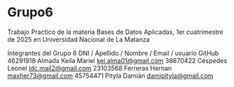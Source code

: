 # Grupo6
Trabajo Practico de la materia Bases de Datos Aplicadas, 1er cuatrimestre de 2025 en Universidad Nacional de La Matanza

Integrantes del Grupo 6 
DNI  /  Apellido  /  Nombre  /  Email / usuario GitHub
46291918  Almada  Keila Mariel  kei.alma01@gmail.com
38670422  Céspedes  Leonel  ldc.mail2@gmail.com
23103568  Ferreras  Hernan  maxher73@gmail.com
45754471  Pityla  Damián  damipityla@gmail.com



